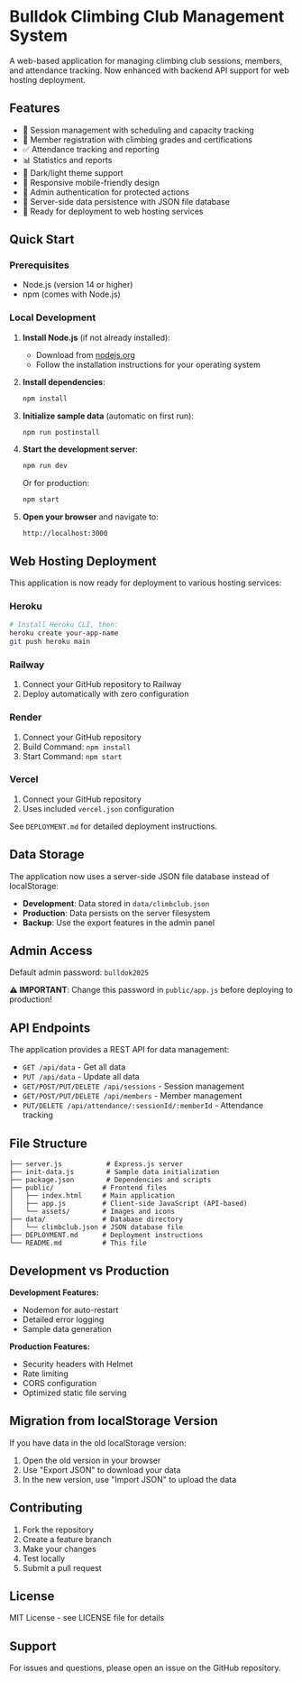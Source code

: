  # Bulldok Climbing Club Management System

A web-based application for managing climbing club sessions, members, and attendance tracking. Now enhanced with backend API support for web hosting deployment.

## Features

- 📅 Session management with scheduling and capacity tracking
- 👥 Member registration with climbing grades and certifications
- ✅ Attendance tracking and reporting
- 📊 Statistics and reports
- 🌙 Dark/light theme support
- 📱 Responsive mobile-friendly design
- 🔐 Admin authentication for protected actions
- 💾 Server-side data persistence with JSON file database
- 🚀 Ready for deployment to web hosting services

## Quick Start

### Prerequisites

- Node.js (version 14 or higher)
- npm (comes with Node.js)

### Local Development

1. **Install Node.js** (if not already installed):
   - Download from [nodejs.org](https://nodejs.org/)
   - Follow the installation instructions for your operating system

2. **Install dependencies**:
   ```bash
   npm install
   ```

3. **Initialize sample data** (automatic on first run):
   ```bash
   npm run postinstall
   ```

4. **Start the development server**:
   ```bash
   npm run dev
   ```
   Or for production:
   ```bash
   npm start
   ```

5. **Open your browser** and navigate to:
   ```
   http://localhost:3000
   ```

## Web Hosting Deployment

This application is now ready for deployment to various hosting services:

### Heroku
```bash
# Install Heroku CLI, then:
heroku create your-app-name
git push heroku main
```

### Railway
1. Connect your GitHub repository to Railway
2. Deploy automatically with zero configuration

### Render
1. Connect your GitHub repository 
2. Build Command: `npm install`
3. Start Command: `npm start`

### Vercel
1. Connect your GitHub repository
2. Uses included `vercel.json` configuration

See `DEPLOYMENT.md` for detailed deployment instructions.

## Data Storage

The application now uses a server-side JSON file database instead of localStorage:

- **Development**: Data stored in `data/climbclub.json`
- **Production**: Data persists on the server filesystem
- **Backup**: Use the export features in the admin panel

## Admin Access

Default admin password: `bulldok2025`

**⚠️ IMPORTANT**: Change this password in `public/app.js` before deploying to production!

## API Endpoints

The application provides a REST API for data management:

- `GET /api/data` - Get all data
- `PUT /api/data` - Update all data
- `GET/POST/PUT/DELETE /api/sessions` - Session management
- `GET/POST/PUT/DELETE /api/members` - Member management
- `PUT/DELETE /api/attendance/:sessionId/:memberId` - Attendance tracking

## File Structure

```
├── server.js           # Express.js server
├── init-data.js        # Sample data initialization
├── package.json        # Dependencies and scripts
├── public/            # Frontend files
│   ├── index.html     # Main application
│   ├── app.js         # Client-side JavaScript (API-based)
│   └── assets/        # Images and icons
├── data/              # Database directory
│   └── climbclub.json # JSON database file
├── DEPLOYMENT.md      # Deployment instructions
└── README.md          # This file
```

## Development vs Production

**Development Features:**
- Nodemon for auto-restart
- Detailed error logging
- Sample data generation

**Production Features:**
- Security headers with Helmet
- Rate limiting
- CORS configuration
- Optimized static file serving

## Migration from localStorage Version

If you have data in the old localStorage version:

1. Open the old version in your browser
2. Use "Export JSON" to download your data
3. In the new version, use "Import JSON" to upload the data

## Contributing

1. Fork the repository
2. Create a feature branch
3. Make your changes
4. Test locally
5. Submit a pull request

## License

MIT License - see LICENSE file for details

## Support

For issues and questions, please open an issue on the GitHub repository.
